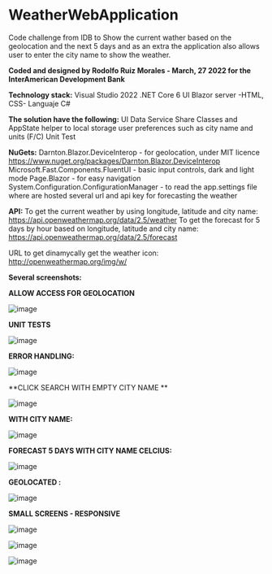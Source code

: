 # WeatherWebApplication
Code challenge from IDB to Show the current wather based on the geolocation and the next 5 days and as an extra the application also allows user to enter the city name to show the weather. 

**Coded and designed by Rodolfo Ruiz Morales - March, 27 2022 for the InterAmerican Development Bank**

**Technology stack:**
Visual Studio 2022
.NET Core 6
UI Blazor server -HTML, CSS-
Languaje C#

**The solution have the following:**
UI
Data Service
Share Classes and AppState helper to local storage user preferences such as city name and units (F/C)
Unit Test

**NuGets:**
Darnton.Blazor.DeviceInterop - for geolocation, under MIT licence https://www.nuget.org/packages/Darnton.Blazor.DeviceInterop
Microsoft.Fast.Components.FluentUI - basic input controls, dark and light mode
Page.Blazor - for easy navigation
System.Configuration.ConfigurationManager - to read the app.settings file where are hosted several url and api key for forecasting the weather

**API:**
To get the current weather by using longitude, latitude and city name: https://api.openweathermap.org/data/2.5/weather
To get the forecast for 5 days by hour based on longitude, latitude and city name: https://api.openweathermap.org/data/2.5/forecast

URL to get dinamycally get the weather icon: http://openweathermap.org/img/w/

**Several screenshots:**

**ALLOW ACCESS FOR GEOLOCATION**

![image](https://user-images.githubusercontent.com/34136023/160300129-05305428-d964-42a4-9475-e49b41da3474.png)


**UNIT TESTS**

![image](https://user-images.githubusercontent.com/34136023/160299418-ca2135bc-7108-4702-97bb-8ca39e18e484.png)



**ERROR HANDLING:**

![image](https://user-images.githubusercontent.com/34136023/160299430-42f0991a-fda6-4038-9289-84af99ed183c.png)



**CLICK SEARCH WITH EMPTY CITY NAME **

![image](https://user-images.githubusercontent.com/34136023/160299438-e6b9318c-04ad-4efc-990e-6e3cef0f9909.png)



**WITH CITY NAME:**

![image](https://user-images.githubusercontent.com/34136023/160299446-fa7ccec8-6f0a-4656-9f43-5b68821c45de.png)



**FORECAST 5 DAYS WITH CITY NAME CELCIUS:**

![image](https://user-images.githubusercontent.com/34136023/160299477-2b797249-9372-4713-9fd4-833faecfa737.png)


**GEOLOCATED :**

![image](https://user-images.githubusercontent.com/34136023/160299484-e96b4aa6-c526-4d12-a4fc-d15bcef64015.png)


**SMALL SCREENS - RESPONSIVE**

![image](https://user-images.githubusercontent.com/34136023/160300583-e77a4b71-1a91-4538-9bf1-5a2131e5607a.png)

![image](https://user-images.githubusercontent.com/34136023/160300592-3abbca38-4f99-464e-ac9d-0db7f32cde26.png)

![image](https://user-images.githubusercontent.com/34136023/160300615-cc8bc67a-9052-4ecb-9f8d-2ac09291eee6.png)

